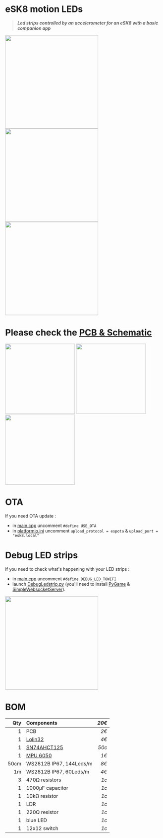 # eSK8 motion LEDs
> ***Led strips controlled by an accelerometer for an eSK8 with a basic companion app***

<img src="https://media.giphy.com/media/IhCHKo42Hx7WFkRmzQ/giphy.gif" height="300"> <img src="https://media.giphy.com/media/fY5xLxGayUptPZuTfG/giphy.gif" height="300"> <img src="https://media.giphy.com/media/RfYtkG17dUJyVmbPet/giphy.gif" height="300"> 

# Please check the [PCB & Schematic](https://easyeda.com/seb.morin/esk8) 

[<img src="https://image.easyeda.com/histories/aaf838e4a54c468f9502dc529522ac38.png" height="225">](https://easyeda.com/seb.morin/esk8) [<img src="https://i.imgur.com/bn5Pk2N.jpg" height="225">](https://easyeda.com/seb.morin/esk8) [<img src="https://i.imgur.com/fsrZ5Zs.jpg" height="225">](https://easyeda.com/seb.morin/esk8)

# OTA
If you need OTA update : 
* in [main.cpp](https://github.com/sebdelsol/Esk8/blob/master/src/main.cpp) uncomment ```#define USE_OTA```
* in [platformio.ini](https://github.com/sebdelsol/Esk8/blob/master/platformio.ini) uncomment ```upload_protocol = espota``` & ```upload_port = "esk8.local"```
#  Debug LED strips
If you need to check what's happening with your LED strips : 
* in [main.cpp](https://github.com/sebdelsol/Esk8/blob/master/src/main.cpp) uncomment ```#define DEBUG_LED_TOWIFI``` 
* launch [DebugLedstrip.py](https://github.com/sebdelsol/Esk8/blob/master/DebugLedstrip.py) (you'll need to install [PyGame](https://www.pygame.org) & [SimpleWebsocketServer](https://pypi.org/project/simple-websocket-server)).

<img src="https://media.giphy.com/media/eJFgXPfn9yUhgEfCkM/giphy.gif" height="300">

# BOM

Qty | Components | *20€*
---:| :---| ---:
1| PCB| *2€*
1|[Lolin32](https://wiki.wemos.cc/products:lolin32:lolin32)| *4€*
1|[SN74AHCT125](https://www.ti.com/product/SN74AHCT125) | *50c*
1|[MPU 6050](https://invensense.tdk.com/products/motion-tracking/6-axis/mpu-6050/) | *1€*
50cm|WS2812B IP67, 144Leds/m | *8€*
1m|WS2812B IP67, 60Leds/m | *4€*
3|470Ω resistors | *1c*
1|1000μF capacitor | *1c*
1|10kΩ resistor | *1c*
1|LDR | *1c*
1|220Ω resistor | *1c*
1|blue LED | *1c*
1|12x12 switch | *1c*
